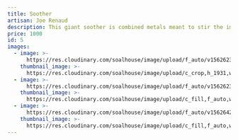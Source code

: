 ```yaml
---
title: Soother
artisan: Joe Renaud
description: This giant soother is combined metals meant to stir the imagination.
price: 1000
id: 5
images:
  - image: >-
      https://res.cloudinary.com/soalhouse/image/upload/f_auto/v1562623233/Gallery/sooth1_ueff8x.jpg
    thumbnail_image: >-
      https://res.cloudinary.com/soalhouse/image/upload/c_crop,h_1931,w_1836,x_0/c_fill,f_auto,w_150/v1562623233/Gallery/sooth1_ueff8x.jpg
  - image: >-
      https://res.cloudinary.com/soalhouse/image/upload/f_auto/v1562623225/Gallery/sooth2_ijuytt.jpg
    thumbnail_image: >-
      https://res.cloudinary.com/soalhouse/image/upload/c_fill,f_auto,w_150/v1562623225/Gallery/sooth2_ijuytt.jpg
  - image: >-
      https://res.cloudinary.com/soalhouse/image/upload/f_auto/v1562642079/Gallery/sooth2_ccmxff.jpg
    thumbnail_image: >-
      https://res.cloudinary.com/soalhouse/image/upload/c_fill,f_auto,w_150/v1562642079/Gallery/sooth2_ccmxff.jpg
---
```


